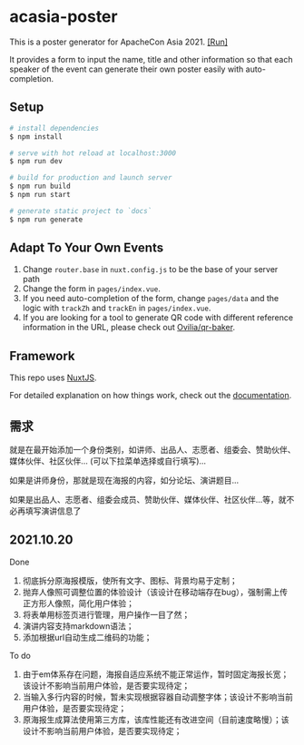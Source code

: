 # acasia-poster

This is a poster generator for ApacheCon Asia 2021. [[Run]](http://zhangwenli.com/acasia-poster/)

It provides a form to input the name, title and other information so that each speaker of the event can generate their own poster easily with auto-completion.

## Setup

```bash
# install dependencies
$ npm install

# serve with hot reload at localhost:3000
$ npm run dev

# build for production and launch server
$ npm run build
$ npm run start

# generate static project to `docs`
$ npm run generate
```

## Adapt To Your Own Events

1. Change `router.base` in `nuxt.config.js` to be the base of your server path
2. Change the form in `pages/index.vue`.
3. If you need auto-completion of the form, change `pages/data` and the logic with `trackZh` and `trackEn` in `pages/index.vue`.
4. If you are looking for a tool to generate QR code with different reference information in the URL, please check out [Ovilia/qr-baker](https://github.com/Ovilia/qr-baker/blob/main/index.js).

## Framework

This repo uses [NuxtJS](https://nuxtjs.org/).

For detailed explanation on how things work, check out the [documentation](https://nuxtjs.org).

## 需求

就是在最开始添加一个身份类别，如讲师、出品人、志愿者、组委会、赞助伙伴、媒体伙伴、社区伙伴... (可以下拉菜单选择或自行填写)...

如果是讲师身份，那就是现在海报的内容，如分论坛、演讲题目...

如果是出品人、志愿者、组委会成员、赞助伙伴、媒体伙伴、社区伙伴...等，就不必再填写演讲信息了

## 2021.10.20

Done
1. 彻底拆分原海报模版，使所有文字、图标、背景均易于定制；
2. 抛弃人像照可调整位置的体验设计（该设计在移动端存在bug），强制需上传正方形人像照，简化用户体验；
3. 将表单用标签页进行管理，用户操作一目了然；
4. 演讲内容支持markdown语法；
5. 添加根据url自动生成二维码的功能；

To do
1. 由于em体系存在问题，海报自适应系统不能正常运作，暂时固定海报长宽；该设计不影响当前用户体验，是否要实现待定；
2. 当输入多行内容的时候，暂未实现根据容器自动调整字体；该设计不影响当前用户体验，是否要实现待定；
3. 原海报生成算法使用第三方库，该库性能还有改进空间（目前速度略慢）；该设计不影响当前用户体验，是否要实现待定；

